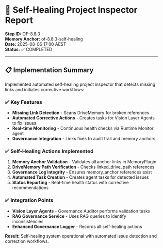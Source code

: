 # 🔧 Self-Healing Project Inspector Report

**Step ID:** OF-8.8.3  
**Memory Anchor:** of-8.8.3-self-healing  
**Date:** 2025-08-06 17:00 AEST  
**Status:** ✅ COMPLETED

---

## 📋 Implementation Summary

Implemented automated self-healing project inspector that detects missing links and initiates corrective workflows:

### ✅ Key Features
- **Missing Link Detection** - Scans DriveMemory for broken references
- **Automated Corrective Actions** - Creates tasks for Vision Layer Agents to fix issues
- **Real-time Monitoring** - Continuous health checks via Runtime Monitor agent
- **Governance Integration** - Links fixes to audit trail and memory anchors

### ✅ Self-Healing Actions Implemented
1. **Memory Anchor Validation** - Validates all anchor links in MemoryPlugin
2. **DriveMemory Path Verification** - Checks linked_drive_path references
3. **Governance Log Integrity** - Ensures memory_anchor references exist
4. **Automated Task Creation** - Creates agent tasks for detected issues
5. **Status Reporting** - Real-time health status with corrective recommendations

### ✅ Integration Points
- **Vision Layer Agents** - Governance Auditor performs validation tasks
- **RAG Governance Service** - Uses RAG queries to identify inconsistencies  
- **Enhanced Governance Logger** - Records all self-healing actions

**Result:** Self-healing system operational with automated issue detection and correction workflows.